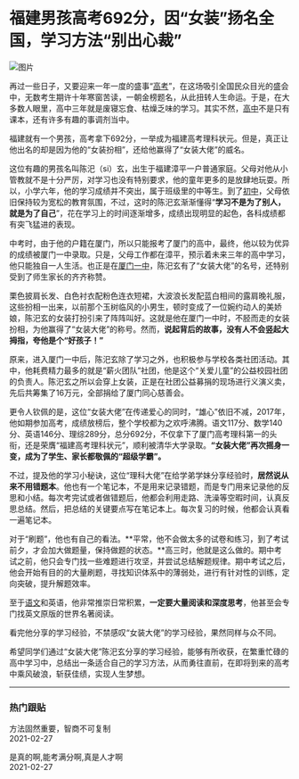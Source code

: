 # 福建男孩高考692分，因“女装”扬名全国，学习方法“别出心裁”

![图片](https://nimg.ws.126.net/?url=https%3A%2F%2Fstatic.ws.126.net%2Ff2e%2Fwap%2Fcommon%2Fimages%2Fweixinfixed1200low.jpg&thumbnail=750x2147483647&quality=75&type=jpg)

再过一些日子，又要迎来一年一度的盛事“[高考](https://news.163.com/news/search?keyword=%E9%AB%98%E8%80%83)”，在这场吸引全国民众目光的盛会中，无数考生期许十年寒窗苦读，一朝金榜题名，从此扭转人生命运。于是，在大多数人眼里，高中三年就是废寝忘食、枯燥乏味的学习。其实不然，[高中](https://news.163.com/news/search?keyword=%E9%AB%98%E4%B8%AD)不是只有课本，还有许多有趣的事调剂当中。

福建就有一个男孩，高考拿下692分，一举成为福建高考理科状元。但是，真正让他出名的却是因为他的“女装扮相”，还给他赢得了“女装大佬”的威名。

这位有趣的男孩名叫陈汜（si）玄，出生于福建漳平一户普通家庭。父母对他从小管教就不是十分严厉，对学习也没有特别要求，他的童年更多的是放肆地玩耍。所以，小学六年，他的学习成绩并不突出，属于班级里的中等生。到了[初中](https://news.163.com/news/search?keyword=%E5%88%9D%E4%B8%AD)，父母依旧保持较为宽松的教育氛围，不过，这时的陈汜玄渐渐懂得“**学习不是为了别人，就是为了自己**”，花在学习上的时间逐渐增多，成绩出现明显的起色，各科成绩都有突飞猛进的表现。

中考时，由于他的户籍在厦门，所以只能报考了厦门的高中，最终，他以较为优异的成绩被厦门一中录取。只是，父母工作都在漳平，预示着未来三年的高中学习，他只能独自一人生活。也正是在[厦门一中](https://news.163.com/news/search?keyword=%E5%8E%A6%E9%97%A8%E4%B8%80%E4%B8%AD)，陈汜玄有了“女装大佬”的名号，还特别受到了师生家长的齐齐称赞。

栗色披肩长发、白色衬衣配粉色连衣短裙，大波浪长发配蓝白相间的露肩晚礼服，这些扮相一出来，以前那个玉树临风的小男生，顿时变成了一位婉约动人的美娇娘，陈汜玄的女装打扮引来了阵阵叫好。这就是他在厦门一中时，不胫而走的女装扮相，为他赢得了“女装大佬”的称号。然而，**说起背后的故事，没有人不会竖起大拇指，夸他是个“好孩子！”**

原来，进入厦门一中后，陈汜玄除了学习之外，也积极参与学校各类社团活动。其中，他耗费精力最多的就是“薪火团队”社团，他是这个“关爱儿童”的公益校园社团的负责人。陈汜玄之所以会穿上女装，正是在社团公益募捐的现场进行义演义卖，先后共筹集了16万元，全部捐给了厦门同心慈善会。

更令人钦佩的是，这位“女装大佬”在传递爱心的同时，“雄心”依旧不减，2017年，他如期参加高考，成绩放榜后，整个学校都为之欢呼沸腾。语文117分、数学140分、英语146分、理综289分，总分692分，不仅拿下了厦门高考理科第一的头衔，还是荣膺“福建高考理科状元”，顺利被清华大学录取。**“女装大佬”再次摇身一变，成为了学生、家长都敬佩的“超级学霸”。**

不过，提及他的学习小秘诀，这位“理科大佬”在给学弟学妹分享经验时，**居然说从来不用错题本**。他也有一个笔记本，不是用来记录错题，而是专门用来记录他的反思和小结。每次考完试或者做错题后，他都会利用走路、洗澡等空暇时间，认真反思总结。然后，把总结的关键要点写在笔记本上。每次复习的时候，他都会认真看一遍笔记本。

对于“刷题”，他也有自己的看法。**平常，他不会做太多的试卷和练习，到了考试前夕，才会加大做题量，保持做题的状态。**高三时，他就是这么做的。期中考试之前，他只会专门找一些难题进行攻坚，并尝试总结解题规律。期中考试之后，他会开始有目的的大量刷题，寻找知识体系中的薄弱处，进行有针对性的训练，定向突破，提升解题效率。

至于[语文](https://news.163.com/news/search?keyword=%E8%AF%AD%E6%96%87)和英语，他非常推崇日常积累，**一定要大量阅读和深度思考**，他甚至会专门找英文原版的世界名著阅读。

看完他分享的学习经验，不禁感叹“女装大佬”的学习经验，果然同样与众不同。

希望同学们通过“女装大佬”陈汜玄分享的学习经验，能够有所收获，在繁重忙碌的高中学习中，总结出一条适合自己的学习方法，从而勇往直前，在即将到来的高考中乘风破浪，斩获佳绩，实现人生梦想。

---

### 热门跟贴

方法固然重要，智商不可复制  
2021-02-27

是真的啊,能考满分啊,真是人才啊  
2021-02-27
